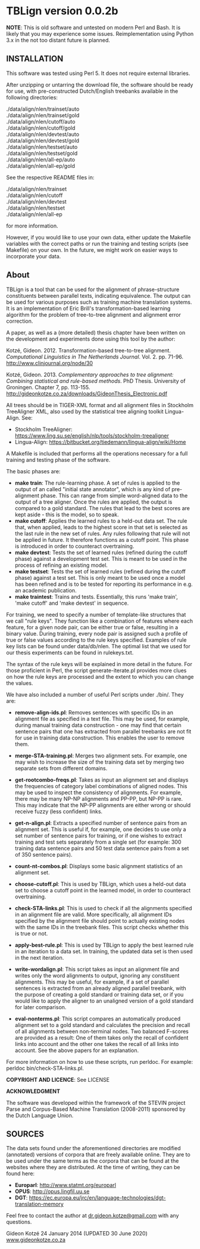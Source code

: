 # TBLign version 0.0.2b

**NOTE**: This is old software and untested on modern Perl and Bash. It is likely that you may experience some issues. Reimplementation using Python 3.x in the not too distant future is planned.

## INSTALLATION
This software was tested using Perl 5. It does not require external libraries.

After unzipping or untarring the download file, the software should be ready for use, with pre-constructed Dutch/English treebanks available in the following directories:

./data/align/nlen/trainset/auto  
./data/align/nlen/trainset/gold  
./data/align/nlen/cutoff/auto  
./data/align/nlen/cutoff/gold  
./data/align/nlen/devtest/auto  
./data/align/nlen/devtest/gold  
./data/align/nlen/testset/auto  
./data/align/nlen/testset/gold  
./data/align/nlen/all-ep/auto  
./data/align/nlen/all-ep/gold  

See the respective README files in:

./data/align/nlen/trainset  
./data/align/nlen/cutoff  
./data/align/nlen/devtest  
./data/align/nlen/testset  
./data/align/nlen/all-ep  

for more information.

However, if you would like to use your own data, either update the Makefile variables with the correct paths or run the training and testing scripts (see Makefile) on your own. In the future, we might work on easier ways to incorporate your data.

## About
TBLign is a tool that can be used for the alignment of phrase-structure constituents between parallel texts, indicating equivalence. The output can be used for various purposes such as training machine translation systems. It is an implementation of Eric Brill's transformation-based learning algorithm for the problem of tree-to-tree alignment and alignment error correction.

A paper, as well as a (more detailed) thesis chapter have been written on the development and experiments done using this tool by the author:

Kotzé, Gideon. 2012. Transformation-based tree-to-tree alignment. _Computational Linguistics in The Netherlands Journal_. Vol. 2. pp. 71-96. http://www.clinjournal.org/node/30

Kotzé, Gideon. 2013. _Complementary approaches to tree alignment: Combining statistical and rule-based methods_. PhD Thesis. University of Groningen. Chapter 7, pp. 113-155. http://gideonkotze.co.za/downloads/GideonThesis_Electronic.pdf

All trees should be in TIGER-XML format and all alignment files in Stockholm TreeAligner XML, also used by the statistical tree aligning toolkit Lingua-Align. See:

* Stockholm TreeAligner: https://www.ling.su.se/english/nlp/tools/stockholm-treealigner
* Lingua-Align: https://bitbucket.org/tiedemann/lingua-align/wiki/Home

A Makefile is included that performs all the operations necessary for a full training and testing phase of the software.

The basic phases are:
* **make train**: The rule-learning phase. A set of rules is applied to the output of an called "initial state annotator", which is any kind of pre-alignment phase. This can range from simple word-aligned data to the output of a tree aligner. Once the rules are applied, the output is compared to a gold standard. The rules that lead to the best scores are kept aside - this is the model, so to speak.
* **make cutoff**: Applies the learned rules to a held-out data set. The rule that, when applied, leads to the highest score in that set is selected as the last rule in the new set of rules. Any rules following that rule will not be applied in future. It therefore functions as a cutoff point. This phase is introduced in order to counteract overtraining.
* **make devtest**: Tests the set of learned rules (refined during the cutoff phase) against a development test set. This is meant to be used in the process of refining an existing model.
* **make testset**: Tests the set of learned rules (refined during the cutoff phase) against a test set. This is only meant to be used once a model has been refined and is to be tested for reporting its performance in e.g. an academic publication.
* **make traintest**: Trains and tests. Essentially, this runs 'make train', 'make cutoff' and 'make devtest' in sequence.

For training, we need to specify a number of template-like structures that we call "rule keys". They function like a combination of features where each feature, for a given node pair, can be either true or false, resulting in a binary value. During training, every node pair is assigned such a profile of true or false values according to the rule keys specified. Examples of rule key lists can be found under data/db/nlen. The optimal list that we used for our thesis experiments can be found in rulekeys.txt.

The syntax of the rule keys will be explained in more detail in the future. For those proficient in Perl, the script generate-iterate.pl provides more clues on how the rule keys are processed and the extent to which you can change the values.

We have also included a number of useful Perl scripts under ./bin/. They are:

* **remove-align-ids.pl**: Removes sentences with specific IDs in an alignment file as specified in a text file. This may be used, for example, during manual training data construction - one may find that certain sentence pairs that one has extracted from parallel treebanks are not fit for use in training data construction. This enables the user to remove them.

* **merge-STA-training.pl**: Merges two alignment sets. For example, one may wish to increase the size of the training data set by merging two separate sets from different domains.

* **get-rootcombo-freqs.pl**: Takes as input an alignment set and displays the frequencies of category label combinations of aligned nodes. This may be used to inspect the consistency of alignments. For example, there may be many NP-NP alignments and PP-PP, but NP-PP is rare. This may indicate that the NP-PP alignments are either wrong or should receive fuzzy (less confident) links.

* **get-n-align.pl**: Extracts a specified number of sentence pairs from an alignment set. This is useful if, for example, one decides to use only a set number of sentence pairs for training, or if one wishes to extract training and test sets separately from a single set (for example: 300 training data sentence pairs and 50 test data sentence pairs from a set of 350 sentence pairs).

* **count-nt-combos.pl**: Displays some basic alignment statistics of an alignment set.

* **choose-cutoff.pl**: This is used by TBLign, which uses a held-out data set to choose a cutoff point in the learned model, in order to counteract overtraining.

* **check-STA-links.pl**: This is used to check if all the alignments specified in an alignment file are valid. More specifically, all alignment IDs specified by the alignment file should point to actually existing nodes with the same IDs in the treebank files. This script checks whether this is true or not.

* **apply-best-rule.pl**: This is used by TBLign to apply the best learned rule in an iteration to a data set. In training, the updated data set is then used in the next iteration.

* **write-wordalign.pl**: This script takes as input an alignment file and writes only the word alignments to output, ignoring any constituent alignments. This may be useful, for example, if a set of parallel sentences is extracted from an already aligned parallel treebank, with the purpose of creating a gold standard or training data set, or if you would like to apply the aligner to an unaligned version of a gold standard for later comparison.

* **eval-nonterms.pl**: This script compares an automatically produced alignment set to a gold standard and calculates the precision and recall of all alignments between non-terminal nodes. Two balanced F-scores are provided as a result: One of them takes only the recall of confident links into account and the other one takes the recall of all links into account. See the above papers for an explanation.

For more information on how to use these scripts, run perldoc. For example: perldoc bin/check-STA-links.pl.

**COPYRIGHT AND LICENCE**: See LICENSE

**ACKNOWLEDGMENT**

The software was developed within the framework of the STEVIN project Parse and Corpus-Based Machine Translation (2008-2011) sponsored by the Dutch Language Union.

## SOURCES
The data sets found under the aforementioned directories are modified (annotated) versions of corpora that are freely available online. They are to be used under the same terms as the corpora that can be found at the websites where they are distributed. At the time of writing, they can be found here:

* **Europarl**: http://www.statmt.org/europarl
* **OPUS**: http://opus.lingfil.uu.se
* **DGT**: https://ec.europa.eu/jrc/en/language-technologies/dgt-translation-memory

Feel free to contact the author at dr.gideon.kotze@gmail.com with any questions.

Gideon Kotzé
24 January 2014 (UPDATED 30 June 2020)
www.gideonkotze.co.za
